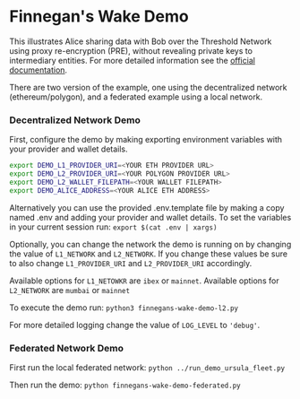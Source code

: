 # Finnegan's Wake Demo

This illustrates Alice sharing data with Bob over the Threshold Network using proxy re-encryption (PRE),
without revealing private keys to intermediary entities.  For more detailed information see the [official documentation](https://docs.nucypher.com/en/latest/).

There are two version of the example, one using the decentralized network (ethereum/polygon), 
and a federated example using a local network.

### Decentralized Network Demo

First, configure the demo by making exporting environment variables
with your provider and wallet details.

```bash
export DEMO_L1_PROVIDER_URI=<YOUR ETH PROVIDER URL>
export DEMO_L2_PROVIDER_URI=<YOUR POLYGON PROVIDER URL>
export DEMO_L2_WALLET_FILEPATH=<YOUR WALLET FILEPATH>
export DEMO_ALICE_ADDRESS=<YOUR ALICE ETH ADDRESS>
```

Alternatively you can use the provided .env.template file by making a copy named .env
and adding your provider and wallet details.  To set the variables in your current session run:
`export $(cat .env | xargs)`

Optionally, you can change the network the demo is running on by changing the value of `L1_NETWORK` and `L2_NETWORK`.
If you change these values be sure to also change `L1_PROVIDER_URI` and `L2_PROVIDER_URI` accordingly.

Available options for `L1_NETOWKR` are `ibex` or `mainnet`.
Available options for `L2_NETWORK` are `mumbai` or `mainnet`

To execute the demo run:
`python3 finnegans-wake-demo-l2.py`

For more detailed logging change the value of `LOG_LEVEL` to `'debug'`.

### Federated Network Demo

First run the local federated network:
`python ../run_demo_ursula_fleet.py`

Then run the demo:
`python finnegans-wake-demo-federated.py`
